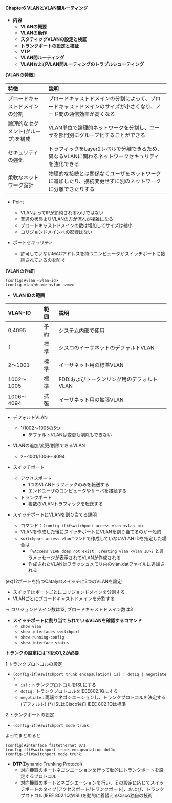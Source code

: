 #### Chapter6 VLANとVLAN間ルーティング
- **内容**
  - **VLANの概要**
  - **VLANの動作**
  - **スタティックVLANの設定と検証**
  - **トランクポートの設定と検証**
  - **VTP**
  - **VLAN間ルーティング**
  - **VLANおよびVLAN間ルーティングのトラブルシューティング**
  
**[VLANの特徴]**

|特徴    　 |説明         |
|:-----------|:------------|
|ブロードキャストドメインの分割|ブロードキャストドメインの分割によって、ブロードキャストドメインのサイズが小さくなり、ノード間の通信効率が高くなる|
|論理的なセグメント(グループ)を構成|VLAN単位で論理的ネットワークを分割し、ユーザを部門別にグループ化することができる|
|セキュリティの強化|トラフィックをLayer2レベルで分離できるため、異なるVLANに関わるネットワークセキュリティを強化できる|
|柔軟なネットワーク設計|物理的な接続とは関係なくユーザをネットワークに追加したり、接続変更せずに別のネットワークに分離できたりする|

- Point
  - VLANよってIPが節約されるわけではない
  - 普通の状態よりVLANの方が流れが複雑になる
  - ブロードキャストドメインの数は増加してサイズは縮小
  - コリジョンドメインへの影響はない

- ポートセキュリティ
  - 許可していないMACアドレスを持つコンピュータがスイッチポートに接続されているのを防ぐ 

**[VLANの作成]**
```
(config)#vlan <vlan-id>
(config-vlan)#name <vlan-name>
```

- **VLAN IDの範囲**

|VLAN-ID     |範囲         |説明
|:-----------|:------------|:------------|
|0,4095      |予約         |システム内部で使用|
|1           |標準         |シスコのイーサネットのデフォルトVLAN|
|2〜1001     |標準         |イーサネット用の標準VLAN|
|1002〜1005  |標準         |FDDIおよびトークンリング用のデフォルトVLAN|
|1006〜4094  |拡張         |イーサネット用の拡張VLAN|

  - デフォルトVLAN
    - 1/1002〜1005の5つ
      - デフォルトVLANは変更も削除もできない 
  - VLANの追加/変更/削除できるVLAN
    - 2〜1001/1006〜4094 
  

- スイッチポート
  - アクセスポート
    - 1つのVLANトラフィックのみを転送する
    - エンドユーザのコンピュータやサーバを接続する
  - トランクポート
    - 複数のVLANトラフィックを転送する 

- スイッチポートにVLANを割り当てる説明
  - コマンド：`(config-if)#switchport access vlan <vlan-id>`
  - VLANを作成した後にスイッチポートにVLANを割り当てるのが一般的
  - `switchport access vlanコマンド`で作成していないVLAN IDを指定した場合は
    - `「%Access VLAN does not exist. Creating vlan <vlan ID>」`と言うメッセージが表示されてVLANが作成される
    - 作成されたVLANはフラッシュメモリ内のvlan.datファイルに追加される

(ex)12ポートを持つCatalystスイッチに3つのVLANを設定
- スイッチはポートごとにコリジョンドメインを分割する
- VLANごとにブロードキャストドメインを分割する

=> コリジョンドメイン数は12, ブロードキャストドメイン数は3


- **スイッチポートに割り当てられているVLANを確認するコマンド**
  - `show vlan`
  - `show interfaces switchport`
  - `show running-config`
  - `show interface status`

**トランクの設定には下記の1,2が必要**

1.トランクプロトコルの設定
  - `(config-if)#switchport trunk encapsulation{ isl | dot1q | negotiate }` 
    - `isl` : トランクプロトコルをISLにする
    - `dot1q` : トランクプロトコルをIEEE802.1Qにする
    - `negotiate` : 両端でネゴシエーションし、トランクプロトコルを決定する(デフォルト)
    (*) ISLはCisco独自 IEEE 802.1Qは標準

2.トランクポートの設定
  - `(config-if)#switchport mode trunk` 

よってまとめると
```
(config)#interface fastethernet 0/1
(config-if)#switchport trunk encapsulation dot1q
(config-if)#switchport mode trunk
````

- **DTP**(Dynamic Trunking Protocol)
  - 対向機器のポートネゴシエーションを行って動的にトランクポートを設定するプロトコル 
  - 対向機器のポートとネゴシエーションを行い、その設定に応じてスイッチポートのタイプ(アクセスポート/トランクポート)、および、トランクプロトコル(IEEE 802.1QかISL)を動的に着替えるCisco独自の技術
